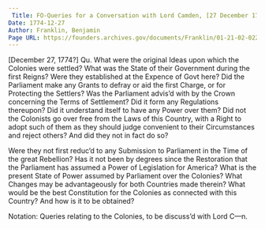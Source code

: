 ```yaml
---
 Title: FO-Queries for a Conversation with Lord Camden, [27 December 1774?]
Date: 1774-12-27
Author: Franklin, Benjamin
Page URL: https://founders.archives.gov/documents/Franklin/01-21-02-0222
---
```


[December 27, 1774?]
Qu. What were the original Ideas upon which the Colonies were settled?
What was the State of their Government during the first Reigns?
Were they established at the Expence of Govt here?
Did the Parliament make any Grants to defray or aid the first Charge, or for Protecting the Settlers?
Was the Parliament advis’d with by the Crown concerning the Terms of Settlement? Did it form any Regulations thereupon? Did it understand itself to have any Power over them?
Did not the Colonists go over free from the Laws of this Country, with a Right to adopt such of them as they should judge convenient to their Circumstances and reject others? And did they not in fact do so?


Were they not first reduc’d to any Submission to Parliament in the Time of the great Rebellion?
Has it not been by degrees since the Restoration that the Parliament has assumed a Power of Legislation for America?
What is the present State of Power assumed by Parliament over the Colonies?
What Changes may be advantageously for both Countries made therein?
What would be the best Constitution for the Colonies as connected with this Country? And how is it to be obtained?
 
Notation: Queries relating to the Colonies, to be discuss’d with Lord C––n.

